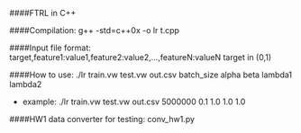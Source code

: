 
####FTRL in C++

####Compilation:
g++ -std=c++0x -o lr t.cpp


####Input file format:
target,feature1:value1,feature2:value2,...,featureN:valueN
target in (0,1)


####How to use:
./lr train.vw test.vw out.csv batch_size alpha beta lambda1 lambda2

- example: ./lr train.vw test.vw out.csv 5000000 0.1 1.0 1.0 1.0

####HW1 data converter for testing:
conv_hw1.py
